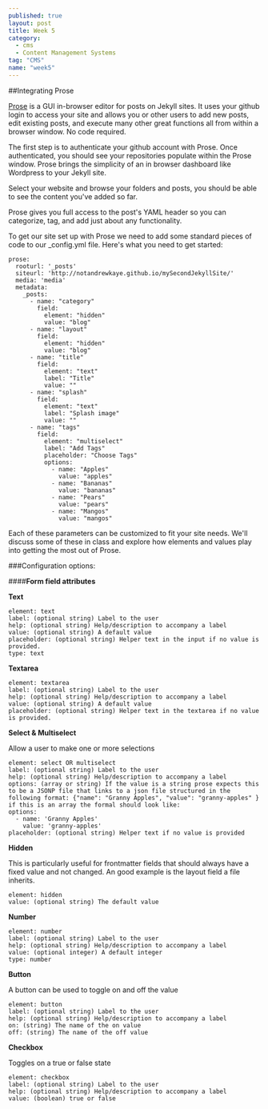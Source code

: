 ```yaml
---
published: true
layout: post
title: Week 5
category: 
  - cms
  - Content Management Systems
tag: "CMS"
name: "week5"
---
```


##Integrating Prose

[Prose](http://prose.io) is a GUI in-browser editor for posts on Jekyll sites. It uses your github login to access your site and allows you or other users to add new posts, edit existing posts, and execute many other great functions all from within a browser window. No code required. 

The first step is to authenticate your github account with Prose. Once authenticated, you should see your repositories populate within the Prose window. Prose brings the simplicity of an in browser dashboard like Wordpress to your Jekyll site. 

Select your website and browse your folders and posts, you should be able to see the content you've added so far. 

Prose gives you full access to the post's YAML header so you can categorize, tag, and add just about any functionality. 

To get our site set up with Prose we need to add some standard pieces of code to our _config.yml file. Here's what you need to get started:

	prose:
	  rooturl: '_posts'
	  siteurl: 'http://notandrewkaye.github.io/mySecondJekyllSite/'
	  media: 'media'
	  metadata:
	    _posts:
	      - name: "category"
	        field:
	          element: "hidden"
	          value: "blog"
	      - name: "layout"
	        field:
	          element: "hidden"
	          value: "blog"
	      - name: "title"
	        field:
	          element: "text"
	          label: "Title"
	          value: ""
	      - name: "splash"
	        field:
	          element: "text"
	          label: "Splash image"
	          value: ""
	      - name: "tags"
	        field:
	          element: "multiselect"
	          label: "Add Tags"
	          placeholder: "Choose Tags"
	          options:
	            - name: "Apples"
	              value: "apples"
	            - name: "Bananas"
	              value: "bananas"
	            - name: "Pears"
	              value: "pears"
	            - name: "Mangos"
	              value: "mangos"
	    

Each of these parameters can be customized to fit your site needs. We'll discuss some of these in class and explore how elements and values play into getting the most out of Prose.

###Configuration options:

####**Form field attributes**

**Text**

	element: text
	label: (optional string) Label to the user
	help: (optional string) Help/description to accompany a label
	value: (optional string) A default value
	placeholder: (optional string) Helper text in the input if no value is provided.
	type: text

**Textarea**

	element: textarea
	label: (optional string) Label to the user
	help: (optional string) Help/description to accompany a label
	value: (optional string) A default value
	placeholder: (optional string) Helper text in the textarea if no value is provided.

**Select & Multiselect**

Allow a user to make one or more selections

	element: select OR multiselect
	label: (optional string) Label to the user
	help: (optional string) Help/description to accompany a label
	options: (array or string) If the value is a string prose expects this to be a JSONP file that links to a json file structured in the following format: {"name": "Granny Apples", "value": "granny-apples" } if this is an array the formal should look like:
	options:
	  - name: 'Granny Apples'
	    value: 'granny-apples'
	placeholder: (optional string) Helper text if no value is provided

**Hidden**

This is particularly useful for frontmatter fields that should always have a fixed value and not changed. An good example is the layout field a file inherits.

	element: hidden
	value: (optional string) The default value

**Number**

	element: number
	label: (optional string) Label to the user
	help: (optional string) Help/description to accompany a label
	value: (optional integer) A default integer
	type: number

**Button**

A button can be used to toggle on and off the value

	element: button
	label: (optional string) Label to the user
	help: (optional string) Help/description to accompany a label
	on: (string) The name of the on value
	off: (string) The name of the off value

**Checkbox**

Toggles on a true or false state

	element: checkbox
	label: (optional string) Label to the user
	help: (optional string) Help/description to accompany a label
	value: (boolean) true or false